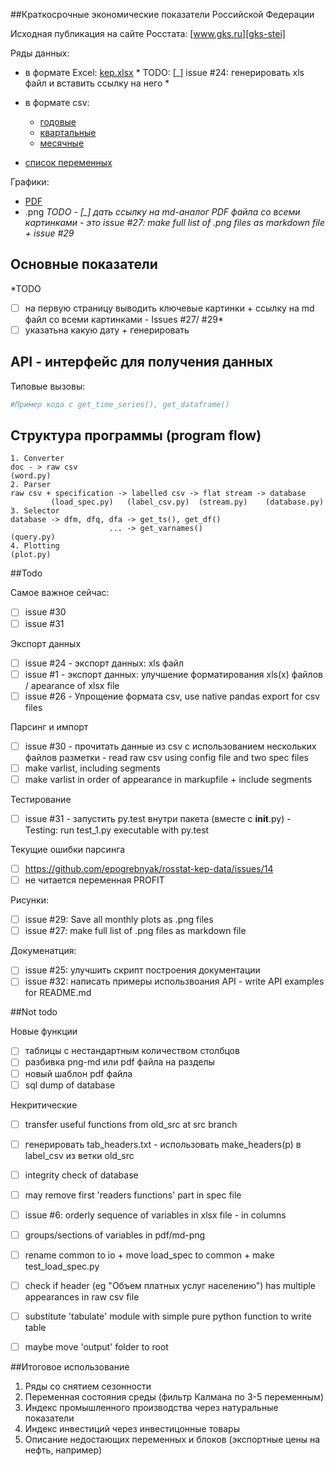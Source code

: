 ##Краткосрочные экономические показатели Российской Федерации  

Исходная публикация на сайте Росстата: [www.gks.ru][gks-stei] 

Ряды данных: 
- в формате Excel: [kep.xlsx][kep-at-git] * TODO: [_] issue #24: генерировать xls файл и вставить ссылку на него *
- в формате csv: 
  - [годовые](https://raw.githubusercontent.com/epogrebnyak/rosstat-kep-data/master/src/output/data_annual.txt) 
  - [квартальные](https://raw.githubusercontent.com/epogrebnyak/rosstat-kep-data/master/src/output/data_qtr.txt)
  - [месячные](https://raw.githubusercontent.com/epogrebnyak/rosstat-kep-data/master/src/output/data_monthly.txt) 

- [список переменных](https://raw.github.com/epogrebnyak/rosstat-kep-data/blob/master/src/output/varnames.md)

Графики:
- [PDF](https://github.com/epogrebnyak/rosstat-kep-data/blob/master/src/output/monthly.pdf)
- .png *TODO - [_] дать ссылку на md-аналог PDF файла со всеми картинками - это issue #27: make full list of .png files as markdown file +  issue #29*

[kep-at-git]: https://github.com/epogrebnyak/rosstat-kep-data/blob/master/src2/output/kep.xlsx?raw=true
[gks-stei]: http://www.gks.ru/wps/wcm/connect/rosstat_main/rosstat/ru/statistics/publications/catalog/doc_1140080765391


## Основные показатели

*TODO
- [ ] на первую страницу выводить ключевые картинки + ссылку на md файл со всеми картинками - Issues #27/ #29*
- [ ] указатьна какую дату +  генерировать

## API - интерфейс для получения данных

Типовые вызовы:
```python
#Пример кода с get_time_series(), get_dataframe()
```

## Структура программы (program flow)
```
1. Converter
doc - > raw csv
(word.py)
2. Parser
raw csv + specification -> labelled csv -> flat stream -> database
         (load_spec.py)   (label_csv.py)  (stream.py)    (database.py)
3. Selector
database -> dfm, dfq, dfa -> get_ts(), get_df()
                      ... -> get_varnames()   
(query.py)
4. Plotting
(plot.py)
```

##Todo

Самое важное сейчас:
- [ ] issue #30
- [ ] issue #31
 
Экспорт данных
- [ ] issue #24 - экспорт данных: xls файл
- [ ] issue  #1 - экспорт данных: улучшение форматирования xls(x) файлов / apearance of xlsx file
- [ ] issue #26 - Упрощение формата csv, use native pandas export for csv files
 
Парсинг и импорт 
- [ ] issue #30 - прочитать данные из csv c иcпользованием нескольких файлов разметки - read raw csv using config file and two spec files 
- [ ] make varlist, including segments
- [ ] make varlist in order of appearance in markupfile + include segments

Тестирование
- [ ] issue #31 - запустить py.test внутри пакета (вместе c __init__.py) - Testing: run test_1.py executable with py.test 

Текущие ошибки парсинга 
- [ ] https://github.com/epogrebnyak/rosstat-kep-data/issues/14 
- [ ] не читается переменная PROFIT

Рисунки:
- [ ] issue #29: Save all monthly plots as .png files 
- [ ] issue #27: make full list of .png files as markdown file 

Докуменатция:
- [ ] issue #25: улучшить скрипт построения документации
- [ ] issue #32: написать примеры использвоания API - write API examples for README.md

##Not todo

Новые функции
- [ ] таблицы с нестандартным количеством столбцов
- [ ] разбивка png-md или pdf файла на разделы
- [ ] новый шаблон pdf файла
- [ ] sql dump of database

Некритические
- [ ] transfer useful functions from old_src at src branch
- [ ] генерировать tab_headers.txt - использовать make_headers(p) в label_csv из ветки old_src
- [ ] integrity check of database
- [ ] may remove first 'readers functions' part in spec file
- [ ] issue #6: orderly sequence of variables in xlsx file - in columns
- [ ] groups/sections of variables in pdf/md-png
- [ ] rename common to io +  move load_spec to common + make test_load_spec.py
- [ ] check if header (eg "Объем платных услуг населению") has multiple appearances in raw csv file 
- [ ] substitute 'tabulate' module with simple pure python function to write table
- [ ] maybe move 'output' folder to root  


##Итоговое использование
1. Ряды со снятием сезонности
2. Переменная состояния среды (фильтр Калмана по 3-5 переменным)
3. Индекс промышленного производства через натуральные показатели
4. Индекс инвестиций через инвестицонные товары 
5. Описание недостающих переменных и блоков (экспортные цены на нефть, например)
